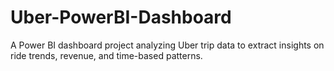 # Uber-PowerBI-Dashboard
A Power BI dashboard project analyzing Uber trip data to extract insights on ride trends, revenue, and time-based patterns.
